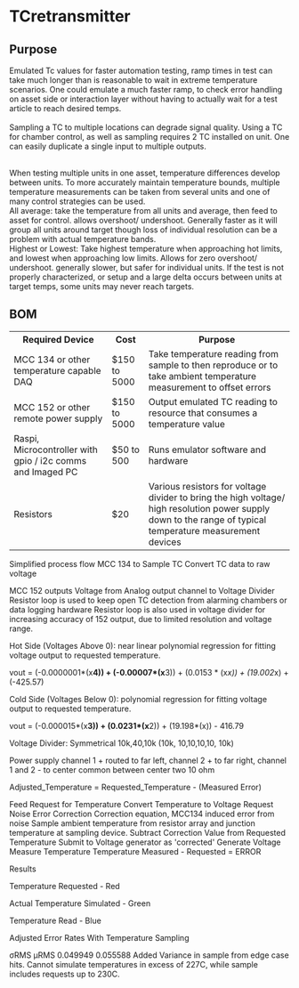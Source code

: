 # TCretransmitter

<h2>Purpose</h2>
Emulated Tc values for faster automation testing, ramp times in test can take much longer than is reasonable to wait in extreme temperature scenarios. One could emulate a much faster ramp, to check error handling on asset side or interaction layer without having to actually wait for a test article to reach desired temps. 
</br></br>
Sampling a TC to multiple locations can degrade signal quality. Using a TC for chamber control, as well as sampling requires 2 TC installed on unit. One can easily duplicate a single input to multiple outputs.</br></br>

When testing multiple units in one asset, temperature differences develop between units. To more accurately maintain temperature bounds, multiple temperature measurements can be taken from several units and one of many control strategies can be used.</br>
All average: take the temperature from all units and average, then feed to asset for control. allows overshoot/ undershoot. Generally faster as it will group all units around target though loss of individual resolution can be a problem with actual temperature bands.</br>
Highest or Lowest: Take highest temperature when approaching hot limits, and lowest when approaching low limits. Allows for zero overshoot/ undershoot. generally slower, but safer for individual units. If the test is not properly characterized, or setup and a large delta occurs between units at target temps, some units may never reach targets. 
<h2>BOM</h2>
<table>
	<tr>
		<th>Required Device</th>
		<th>Cost</th>
		<th>Purpose</th>
	</tr>
	<tr>
		<td>
			MCC 134 or other temperature capable DAQ
		</td>
		<td>
			$150 to 5000	
		</td>
		<td>
			Take temperature reading from sample to then reproduce or to take ambient temperature measurement to offset errors
		</td>
	</tr>
	<tr>
		<td>
			MCC 152 or other remote power supply	
		</td>
		<td>
   			$150 to 5000	
		</td>
		<td>
   			Output emulated TC reading to resource that consumes a temperature value
		</td>
	</tr>
	<tr>
		<td>
			Raspi, Microcontroller with gpio / i2c comms and Imaged PC	
		</td>
		<td>
   			$50 to 500	
		</td>
		<td>
      			Runs emulator software and hardware
		</td>
	</tr>
	<tr>
		<td>
			Resistors	
		</td>
		<td>
   			$20	
		</td>
		<td>
			Various resistors for voltage divider to bring the high voltage/ high resolution power supply down to the range of typical temperature measurement devices
		</td>
	</tr>
</table>



		
Simplified process flow
MCC 134 to Sample TC
Convert TC data to raw voltage

MCC 152 outputs Voltage from Analog output channel to Voltage Divider
Resistor loop is used to keep open TC detection from alarming chambers or data logging hardware
Resistor loop is also used in voltage divider for increasing accuracy of 152 output, due to limited resolution and voltage range.

Hot Side (Voltages Above 0): near linear polynomial regression for fitting voltage output to requested temperature.

vout = (-0.0000001*(x**4)) + (-0.00007*(x**3))  +  (0.0153 * (x*x)) + (19.002*x) + (-425.57)


Cold Side (Voltages Below 0): polynomial regression for fitting voltage output to requested temperature.

vout = (-0.000015*(x**3)) + (0.0231*(x**2)) + (19.198*(x)) - 416.79

Voltage Divider: Symmetrical 10k,40,10k (10k, 10,10,10,10, 10k)

Power supply channel 1 + routed to far left, channel 2 + to far right, channel 1 and 2 - to center common between center two 10 ohm
 

Adjusted_Temperature = Requested_Temperature - (Measured Error)


Feed Request for Temperature
Convert Temperature to Voltage Request
Noise Error Correction
Correction equation, MCC134 induced error from noise
Sample ambient temperature from resistor array and junction temperature at sampling device. 
Subtract Correction Value from Requested Temperature
Submit to Voltage generator as 'corrected'
Generate Voltage
Measure Temperature 
Temperature Measured - Requested = ERROR


Results


Temperature Requested - Red

Actual Temperature Simulated - Green

Temperature Read - Blue



Adjusted Error Rates With Temperature Sampling

σRMS	μRMS
0.049949	0.055588
Added Variance in sample from edge case hits.
Cannot simulate temperatures in excess of 227C, while sample includes requests up to 230C.

